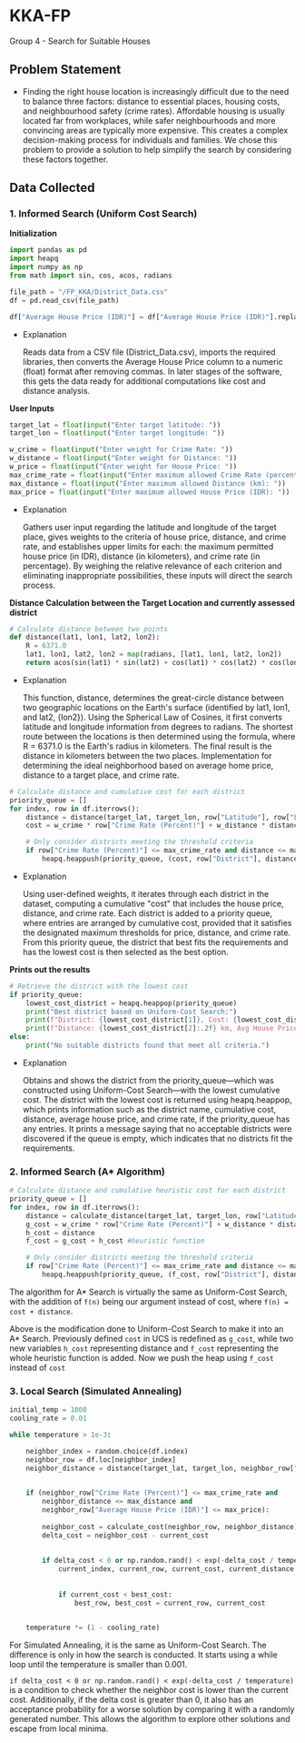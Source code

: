# KKA-FP
Group 4 - Search for Suitable Houses

## Problem Statement
- Finding the right house location is increasingly difficult due to the need to balance three factors: distance to essential places, housing costs, and neighbourhood safety (crime rates). Affordable housing is usually located far from workplaces, while safer neighbourhoods and more convincing areas are typically more expensive. This creates a complex decision-making process for individuals and families. We chose this problem to provide a solution to help simplify the search by considering these factors together.

## Data Collected


### 1. Informed Search (Uniform Cost Search)

 **Initialization**
```py
import pandas as pd
import heapq
import numpy as np
from math import sin, cos, acos, radians

file_path = "/FP_KKA/District_Data.csv"  
df = pd.read_csv(file_path)

df["Average House Price (IDR)"] = df["Average House Price (IDR)"].replace(',', '', regex=True).astype(float)
```
- Explanation
  
  Reads data from a CSV file (District_Data.csv), imports the required libraries, then converts the Average House Price column to a numeric (float) format after removing commas. In later stages of the software, this gets the data ready for additional computations like cost and distance analysis.

 **User Inputs**
```py
target_lat = float(input("Enter target latitude: "))
target_lon = float(input("Enter target longitude: "))

w_crime = float(input("Enter weight for Crime Rate: "))
w_distance = float(input("Enter weight for Distance: "))
w_price = float(input("Enter weight for House Price: "))
max_crime_rate = float(input("Enter maximum allowed Crime Rate (percentage): "))
max_distance = float(input("Enter maximum allowed Distance (km): "))
max_price = float(input("Enter maximum allowed House Price (IDR): "))
```
- Explanation
  
  Gathers user input regarding the latitude and longitude of the target place, gives weights to the criteria of house price, distance, and crime rate, and establishes upper limits for each: the maximum permitted house price (in IDR), distance (in kilometers), and crime rate (in percentage). By weighing the relative relevance of each criterion and eliminating inappropriate possibilities, these inputs will direct the search process.

 **Distance Calculation between the Target Location and currently assessed district**
```py
# Calculate distance between two points
def distance(lat1, lon1, lat2, lon2):
    R = 6371.0 
    lat1, lon1, lat2, lon2 = map(radians, [lat1, lon1, lat2, lon2])  
    return acos(sin(lat1) * sin(lat2) + cos(lat1) * cos(lat2) * cos(lon2 - lon1)) * R
```
- Explanation
  
  This function, distance, determines the great-circle distance between two geographic locations on the Earth's surface (identified by lat1, lon1, and lat2, {lon2}). Using the Spherical Law of Cosines, it first converts latitude and longitude information from degrees to radians. The shortest route between the locations is then determined using the formula, where R = 6371.0 is the Earth's radius in kilometers. The final result is the distance in kilometers between the two places. Implementation for determining the ideal neighborhood based on average home price, distance to a target place, and crime rate.
 
```py
# Calculate distance and cumulative cost for each district
priority_queue = []
for index, row in df.iterrows():
    distance = distance(target_lat, target_lon, row["Latitude"], row["Longitude"])
    cost = w_crime * row["Crime Rate (Percent)"] + w_distance * distance + w_price * row["Average House Price (IDR)"]

    # Only consider districts meeting the threshold criteria
    if row["Crime Rate (Percent)"] <= max_crime_rate and distance <= max_distance and row["Average House Price (IDR)"] <= max_price:
        heapq.heappush(priority_queue, (cost, row["District"], distance, row["Average House Price (IDR)"], row["Crime Rate (Percent)"]))
```
- Explanation
  
  Using user-defined weights, it iterates through each district in the dataset, computing a cumulative "cost" that includes the house price, distance, and crime rate. Each district is added to a priority queue, where entries are arranged by cumulative cost, provided that it satisfies the designated maximum thresholds for price, distance, and crime rate. From this priority queue, the district that best fits the requirements and has the lowest cost is then selected as the best option.

 **Prints out the results**
```py
# Retrieve the district with the lowest cost
if priority_queue:
    lowest_cost_district = heapq.heappop(priority_queue)
    print("Best district based on Uniform-Cost Search:")
    print(f"District: {lowest_cost_district[1]}, Cost: {lowest_cost_district[0]:,.0f}")
    print(f"Distance: {lowest_cost_district[2]:.2f} km, Avg House Price: {lowest_cost_district[3]:,.0f} IDR, Crime Rate: {lowest_cost_district[4]}%")
else:
    print("No suitable districts found that meet all criteria.")
```
- Explanation

  Obtains and shows the district from the priority_queue—which was constructed using Uniform-Cost Search—with the lowest cumulative cost. The district with the lowest cost is returned using heapq.heappop, which prints information such as the district name, cumulative cost, distance, average house price, and crime rate, if the priority_queue has any entries. It prints a message saying that no acceptable districts were discovered if the queue is empty, which indicates that no districts fit the requirements.

### 2. Informed Search (A* Algorithm)
```py
# Calculate distance and cumulative heuristic cost for each district
priority_queue = []
for index, row in df.iterrows():
    distance = calculate_distance(target_lat, target_lon, row["Latitude"], row["Longitude"])
    g_cost = w_crime * row["Crime Rate (Percent)"] + w_distance * distance + w_price * row["Average House Price (IDR)"]
    h_cost = distance
    f_cost = g_cost + h_cost #heuristic function

    # Only consider districts meeting the threshold criteria
    if row["Crime Rate (Percent)"] <= max_crime_rate and distance <= max_distance and row["Average House Price (IDR)"] <= max_price:
        heapq.heappush(priority_queue, (f_cost, row["District"], distance, row["Average House Price (IDR)"], row["Crime Rate (Percent)"]))
```
The algorithm for A* Search is virtually the same as Uniform-Cost Search, with the addition of `f(n)` being our argument instead of cost, where `f(n) = cost + distance`.

Above is the modification done to Uniform-Cost Search to make it into an A* Search. Previously defined `cost` in UCS is redefined as `g_cost`, while two new variables `h_cost` representing distance and `f_cost` representing the whole heuristic function is added.
Now we push the heap using `f_cost` instead of `cost`

### 3. Local Search (Simulated Annealing)

```py
initial_temp = 1000
cooling_rate = 0.01

while temperature > 1e-3:

    neighbor_index = random.choice(df.index)
    neighbor_row = df.loc[neighbor_index]
    neighbor_distance = distance(target_lat, target_lon, neighbor_row["Latitude"], neighbor_row["Longitude"])

    
    if (neighbor_row["Crime Rate (Percent)"] <= max_crime_rate and
        neighbor_distance <= max_distance and
        neighbor_row["Average House Price (IDR)"] <= max_price):
        
        neighbor_cost = calculate_cost(neighbor_row, neighbor_distance)
        delta_cost = neighbor_cost - current_cost
        
        
        if delta_cost < 0 or np.random.rand() < exp(-delta_cost / temperature):
            current_index, current_row, current_cost, current_distance = neighbor_index, neighbor_row, neighbor_cost, neighbor_distance
            
        
            if current_cost < best_cost:
                best_row, best_cost = current_row, current_cost


    temperature *= (1 - cooling_rate)
```
For Simulated Annealing, it is the same as Uniform-Cost Search. The difference is only in how the search is conducted. It starts using a while loop until the temperature is smaller than 0.001.

`if delta_cost < 0 or np.random.rand() < exp(-delta_cost / temperature)` is a condition to check whether the neighbor cost is lower than the current cost. Additionally, if the delta cost is greater than 0, it also has an acceptance probability for a worse solution by comparing it with a randomly generated number. This allows the algorithm to explore other solutions and escape from local minima.
